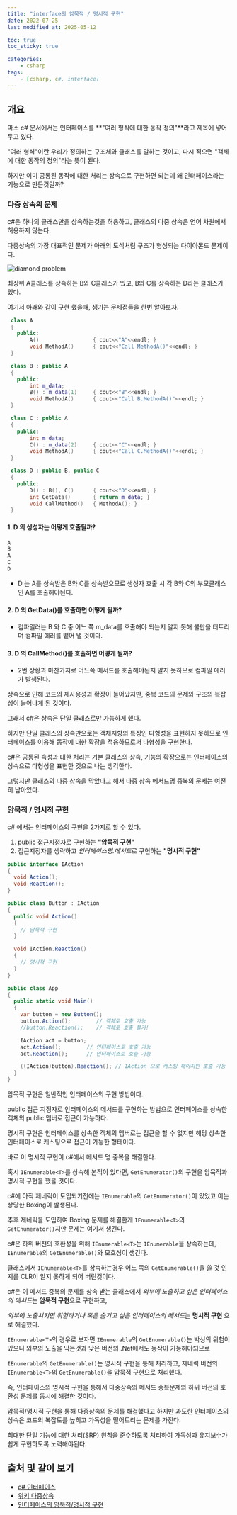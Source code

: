 ```yaml
---
title: "interface의 암묵적 / 명시적 구현"
date: 2022-07-25
last_modified_at: 2025-05-12

toc: true
toc_sticky: true

categories:
    - csharp
tags:
    - [csharp, c#, interface]
---
```


## 개요

마소 c# 문서에서는 인터페이스를 **"여러 형식에 대한 동작 정의"**라고 제목에 넣어 두고 있다.

"여러 형식"이란 우리가 정의하는 구조체와 클래스를 말하는 것이고, 다시 적으면 "객체에 대한 동작의 정의"라는 뜻이 된다.

하지만 이미 공통된 동작에 대한 처리는 상속으로 구현하면 되는데 왜 인터페이스라는 기능으로 만든것일까?

### 다중 상속의 문제

c#은 하나의 클래스만을 상속하는것을 허용하고, 클래스의 다중 상속은 언어 차원에서 허용하지 않는다.

다중상속의 가장 대표적인 문제가 아래의 도식처럼 구조가 형성되는 다이아몬드 문제이다.

![diamond problem](https://upload.wikimedia.org/wikipedia/commons/thumb/8/8e/Diamond_inheritance.svg/440px-Diamond_inheritance.svg.png)

최상위 A클래스를 상속하는 B와 C클래스가 있고, B와 C를 상속하는 D라는 클래스가 있다.
  
여기서 아래와 같이 구현 했을때, 생기는 문제점들을 한번 알아보자.

 ```cpp
  class A
  {
    public:
        A()                 { cout<<"A"<<endl; }
        void MethodA()      { cout<<"Call MethodA()"<<endl; }
  }

  class B : public A
  {
    public:
        int m_data;
        B() : m_data(1)     { cout<<"B"<<endl; }
        void MethodA()      { cout<<"Call B.MethodA()"<<endl; }
  }

  class C : public A
  {
    public:
        int m_data;
        C() : m_data(2)     { cout<<"C"<<endl; }
        void MethodA()      { cout<<"Call C.MethodA()"<<endl; }
  }

  class D : public B, public C
  {
    public:
        D() : B(), C()      { cout<<"D"<<endl; }
        int GetData()       { return m_data; }
        void CallMethod()   { MethodA(); }
  }
 ```

#### 1. D 의 생성자는 어떻게 호출될까?

  ```txt
  A
  B
  A
  C
  D
  ```

* D 는 A를 상속받은 B와 C를 상속받으므로 생성자 호출 시 각 B와 C의 부모클래스인 A를 호출해야된다.
  
#### 2. D 의 GetData()를 호출하면 어떻게 될까?

* 컴파일러는 B 와 C 중 어느 쪽 m_data를 호출해야 되는지 알지 못해 불만을 터트리며 컴파일 에러를 뱉어 낼 것이다.

#### 3. D 의 CallMethod()를 호출하면 어떻게 될까?

* 2번 상황과 마찬가지로 어느쪽 메서드를 호출해야된지 알지 못하므로 컴파일 에러가 발생된다.

상속으로 인해 코드의 재사용성과 확장이 늘어났지만, 중복 코드의 문제와 구조의 복잡성이 늘어나게 된 것이다.

그래서 c#은 상속은 단일 클래스로만 가능하게 했다.
  
하지만 단일 클래스의 상속만으로는 객체지향의 특징인 다형성을 표현하지 못하므로 인터페이스를 이용해 동작에 대한 확장을 적용하므로써 다형성을 구현한다.

c#은 공통된 속성과 대한 처리는 기본 클래스의 상속, 기능의 확장으로는 인터페이스의 상속으로 다형성을 표현한 것으로 나는 생각한다.
  
그렇지만 클래스의 다중 상속을 막았다고 해서 다중 상속 메서드명 중복의 문제는 여전히 남아있다.

### 암묵적 / 명시적 구현

c# 에서는 인터페이스의 구현을 2가지로 할 수 있다.

 1. public 접근지정자로 구현하는 **"암묵적 구현"**
 2. 접근지정자를 생략하고 *인터페이스명.메서드*로 구현하는 **"명시적 구현"**

```cs
public interface IAction
{
  void Action();
  void Reaction();
}

public class Button : IAction
{
  public void Action()
  {
    // 암묵적 구현
  }

  void IAction.Reaction()
  {
    // 명시적 구현
  }
}

public class App
{
  public static void Main()
  {
    var button = new Button();
    button.Action();        // 객체로 호출 가능
    //button.Reaction();    // 객체로 호출 불가!

    IAction act = button;
    act.Action();        // 인터페이스로 호출 가능
    act.Reaction();      // 인터페이스로 호출 가능  

    ((IAction)button).Reaction(); // IAction 으로 캐스팅 해야지만 호출 가능
  }
}
```

암묵적 구현은 일반적인 인터페이스의 구현 방법이다.

public 접근 지정자로 인터페이스의 메서드를 구현하는 방법으로 인터페이스를 상속한 객체의 public 멤버로 접근이 가능하다.

명시적 구현은 인터페이스를 상속한 객체의 멤버로는 접근을 할 수 없지만 해당 상속한 인터페이스로 캐스팅으로 접근이 가능한 형태이다.

바로 이 명시적 구현이 c#에서 메서드 명 중복을 해결한다.

혹시 `IEnumerable<T>`를 상속해 본적이 있다면, `GetEnumerator()`의 구현을 암묵적과 명시적 구현을 했을 것이다.
  
c#에 아직 제네릭이 도입되기전에는 `IEnumerable`의 `GetEnumerator()`이 있었고 이는 상당한 Boxing이 발생된다.

추후 제네릭을 도입하여 Boxing 문제를 해결한게 `IEnumerable<T>`의 `GetEnumerator()`지만 문제는 여기서 생긴다.

c#은 하위 버전의 호환성을 위해 `IEnumerable<T>`는 `IEnumerable`을 상속하는데, `IEnumerable`의 `GetEnumerable()`와 모호성이 생긴다.

클래스에서 `IEnumerable<T>`를 상속하는경우 어느 쪽의 `GetEnumerable()`을 쓸 것 인지를 CLR이 알지 못하게 되어 버린것이다.

c#은 이 메서드 중복의 문제를 상속 받는 클래스에서 *외부에 노출하고 싶은 인터페이스의 메서드*는 **암묵적 구현**으로 구현하고,

*외부에 노출시키면 위험하거나 혹은 숨기고 싶은 인터페이스의 메서드*는 **명시적 구현** 으로 해결했다.

`IEnumerable<T>`의 경우로 보자면 `IEnumerable`의 `GetEnumerable()`는 박싱의 위험이 있으니 외부의 노출을 막는것과 낮은 버전의 .Net에서도 동작이 가능해야되므로

`IEnumerable`의 `GetEnumerable()`는 명시적 구현을 통해 처리하고, 제네릭 버전의 `IEnumerable<T>`의 `GetEnumerable()`을 암묵적 구현으로 처리했다.

즉, 인터페이스의 명시적 구현을 통해서 다중상속의 메서드 중복문제와 하위 버전의 호환성 문제를 동시에 해결한 것이다.

암묵적/명시적 구현을 통해 다중상속의 문제를 해결했다고 하지만 과도한 인터페이스의 상속은 코드의 복잡도를 높히고 가독성을 떨어트리는 문제를 가진다.

최대한 단일 기능에 대한 처리(SRP) 원칙을 준수하도록 처리하여 가독성과 유지보수가 쉽게 구현하도록 노력해야된다.

## 출처 및 같이 보기

* [c# 인터페이스](https://docs.microsoft.com/ko-kr/dotnet/csharp/fundamentals/types/interfaces)
* [위키 다중상속](https://ko.wikipedia.org/wiki/%EB%8B%A4%EC%A4%91_%EC%83%81%EC%86%8D)
* [인터페이스의 암묵적/명시적 구현](https://www.csharpstudy.com/DevNote/Article/4)